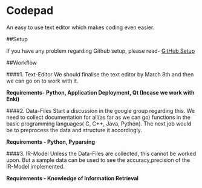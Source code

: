 # Codepad
An easy to use text editor which makes coding even easier. 


##Setup

If you have any problem regarding Github setup, please read-
[GitHub Setup](http://crunchify.com/how-to-fork-github-repository-create-pull-request-and-merge/)


##Workflow

####1. Text-Editor 
   We should finalise the text editor by March 8th and then we can go on to work with it.
   
   **Requirements- Python, Application Deployment, Qt (Incase we work with Enki)**

####2. Data-Files 
   Start a discussion in the google group regarding this. We need to collect documentation for all(as far as we can go)     functions in the basic programming languages( C, C++, Java, Python).
   The next job would be to preprocess the data and structure it accordingly.
   
   **Requirements - Python, Pyparsing**

####3. IR-Model 
   Unless the Data-Files are collected, this cannot be worked upon. But a sample data can be used to see the              accuracy,precision of the IR-Model implemented.
   
   **Requirements - Knowledge of Information Retrieval**


